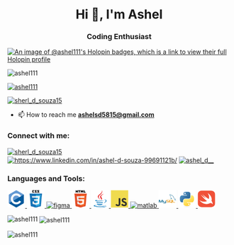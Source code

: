 <h1 align="center">Hi 👋, I'm Ashel</h1>
<h3 align="center">Coding Enthusiast</h3>


[![An image of @ashel111's Holopin badges, which is a link to view their full Holopin profile](https://holopin.me/ashel111)](https://holopin.io/@ashel111)

<p align="left"> <img src="https://komarev.com/ghpvc/?username=ashel111&label=Profile%20views&color=0e75b6&style=flat" alt="ashel111" /> </p>

<p align="left"> <a href="https://github.com/ryo-ma/github-profile-trophy"><img src="https://github-profile-trophy.vercel.app/?username=ashel111" alt="ashel111" /></a> </p>

<p align="left"> <a href="https://twitter.com/sherl_d_souza15" target="blank"><img src="https://img.shields.io/twitter/follow/sherl_d_souza15?logo=twitter&style=for-the-badge" alt="sherl_d_souza15" /></a> </p>

- 📫 How to reach me **ashelsd5815@gmail.com**

<h3 align="left">Connect with me:</h3>
<p align="left">
<a href="https://twitter.com/sherl_d_souza15" target="blank"><img align="center" src="https://raw.githubusercontent.com/rahuldkjain/github-profile-readme-generator/master/src/images/icons/Social/twitter.svg" alt="sherl_d_souza15" height="30" width="40" /></a>
<a href="https://linkedin.com/in/https://www.linkedin.com/in/ashel-d-souza-99691121b/" target="blank"><img align="center" src="https://raw.githubusercontent.com/rahuldkjain/github-profile-readme-generator/master/src/images/icons/Social/linked-in-alt.svg" alt="https://www.linkedin.com/in/ashel-d-souza-99691121b/" height="30" width="40" /></a>
<a href="https://instagram.com/ashel_d__" target="blank"><img align="center" src="https://raw.githubusercontent.com/rahuldkjain/github-profile-readme-generator/master/src/images/icons/Social/instagram.svg" alt="ashel_d__" height="30" width="40" /></a>
</p>

<h3 align="left">Languages and Tools:</h3>
<p align="left"> <a href="https://www.cprogramming.com/" target="_blank" rel="noreferrer"> <img src="https://raw.githubusercontent.com/devicons/devicon/master/icons/c/c-original.svg" alt="c" width="40" height="40"/> </a> <a href="https://www.w3schools.com/css/" target="_blank" rel="noreferrer"> <img src="https://raw.githubusercontent.com/devicons/devicon/master/icons/css3/css3-original-wordmark.svg" alt="css3" width="40" height="40"/> </a> <a href="https://www.figma.com/" target="_blank" rel="noreferrer"> <img src="https://www.vectorlogo.zone/logos/figma/figma-icon.svg" alt="figma" width="40" height="40"/> </a> <a href="https://www.w3.org/html/" target="_blank" rel="noreferrer"> <img src="https://raw.githubusercontent.com/devicons/devicon/master/icons/html5/html5-original-wordmark.svg" alt="html5" width="40" height="40"/> </a> <a href="https://www.java.com" target="_blank" rel="noreferrer"> <img src="https://raw.githubusercontent.com/devicons/devicon/master/icons/java/java-original.svg" alt="java" width="40" height="40"/> </a> <a href="https://developer.mozilla.org/en-US/docs/Web/JavaScript" target="_blank" rel="noreferrer"> <img src="https://raw.githubusercontent.com/devicons/devicon/master/icons/javascript/javascript-original.svg" alt="javascript" width="40" height="40"/> </a> <a href="https://www.mathworks.com/" target="_blank" rel="noreferrer"> <img src="https://upload.wikimedia.org/wikipedia/commons/2/21/Matlab_Logo.png" alt="matlab" width="40" height="40"/> </a> <a href="https://www.mysql.com/" target="_blank" rel="noreferrer"> <img src="https://raw.githubusercontent.com/devicons/devicon/master/icons/mysql/mysql-original-wordmark.svg" alt="mysql" width="40" height="40"/> </a> <a href="https://www.python.org" target="_blank" rel="noreferrer"> <img src="https://raw.githubusercontent.com/devicons/devicon/master/icons/python/python-original.svg" alt="python" width="40" height="40"/> </a> <a href="https://developer.apple.com/swift/" target="_blank" rel="noreferrer"> <img src="https://raw.githubusercontent.com/devicons/devicon/master/icons/swift/swift-original.svg" alt="swift" width="40" height="40"/> </a> </p>

<p><img align="left" src="https://github-readme-stats.vercel.app/api/top-langs?username=ashel111&show_icons=true&locale=en&layout=compact" alt="ashel111" /></p>

<p>&nbsp;<img align="center" src="https://github-readme-stats.vercel.app/api?username=ashel111&show_icons=true&locale=en" alt="ashel111" /></p>

<p><img align="center" src="https://github-readme-streak-stats.herokuapp.com/?user=ashel111&" alt="ashel111" /></p>
